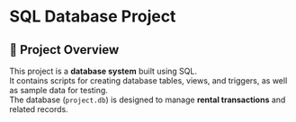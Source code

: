 # SQL Database Project

## 📌 Project Overview
This project is a **database system** built using SQL.  
It contains scripts for creating database tables, views, and triggers, as well as sample data for testing.  
The database (`project.db`) is designed to manage **rental transactions** and related records.

